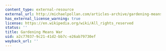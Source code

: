 ```yaml
---
content_type: external-resource
external_url: http://michaelpollan.com/articles-archive/gardening-means-war/
has_external_license_warning: true
license: https://en.wikipedia.org/wiki/All_rights_reserved
status: ''
title: Gardening Means War
uid: a2c77037-9c21-41d2-bb7c-e26ab79730ef
wayback_url: ''
---
```

